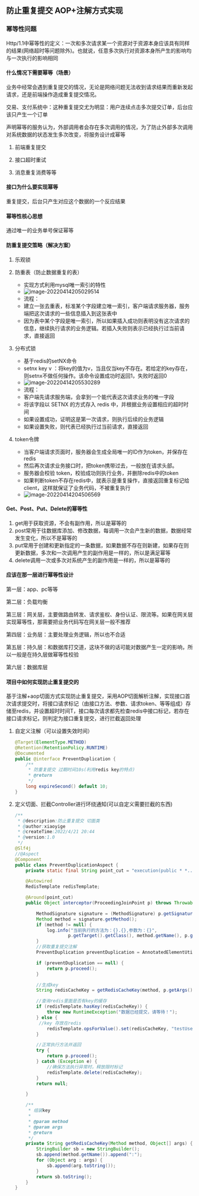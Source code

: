 ## 防止重复提交 AOP+注解方式实现

### 幂等性问题

Http/1.1中幂等性的定义：一次和多次请求某一个资源对于资源本身应该具有同样的结果(网络超时等问题除外)。也就说，任意多次执行对资源本身所产生的影响均与一次执行的影响相同

#### 什么情况下需要幂等（场景）

业务中经常会遇到重复提交的情况，无论是网络问题无法收到请求结果而重新发起请求，还是前端操作造成重复提交情况。

交易、支付系统中：这种重复提交尤为明显：用户连续点击多次提交订单，后台应该只产生一个订单

声明幂等的服务认为，外部调用者会存在多次调用的情况，为了防止外部多次调用对系统数据的状态发生多次改变，将服务设计成幂等

1. 前端重复提交

2. 接口超时重试

3. 消息重复消费等等
   
   

#### 接口为什么要实现幂等

重复提交，后台只产生对应这个数据的一个反应结果



#### 幂等性核心思想

通过唯一的业务单号保证幂等



#### 防重复提交策略（解决方案）

1. 乐观锁

2. 防重表（防止数据重复的表）

   - 实现方式利用mysql唯一索引的特性
   - ![image-20220414205029514](https://pic-typora-qc.oss-cn-chengdu.aliyuncs.com/springcloud_img/202204142050629.png)
   - 流程：
   - 建立一张去重表，标准某个字段建立唯一索引，客户端请求服务器，服务端把这次请求的一些信息插入到这张表中
   - 因为表中某个字段是唯一索引，所以如果插入成功则表明没有这次请求的信息，继续执行请求的业务逻辑。若插入失败则表示已经执行过当前请求，直接返回

   

3. 分布式锁

   - 基于redis的setNX命令
   - setnx key v ：将key的值为v，当且仅当key不存在。若给定的key存在，则setnx不做任何操作。该命令设置成功时返回1，失败时返回0
   - ![image-20220414205530289](https://pic-typora-qc.oss-cn-chengdu.aliyuncs.com/springcloud_img/202204142055465.png)
   - 流程：
   - 客户端先请求服务端，会拿到一个能代表这次请求业务的唯一字段
   - 将该字段以 SETNX 的方式存入 redis 中，并根据业务设置相应的超时时间
   - 如果设置成功，证明这是第一次请求，则执行后续的业务逻辑
   - 如果设置失败，则代表已经执行过当前请求，直接返回

4. token令牌
   - 当客户端请求页面时，服务器会生成全局唯一的ID作为token，并保存在redis
   - 然后再次请求业务接口时，把token携带过去，一般放在请求头部。
   - 服务器会校验 token，校验成功则执行业务，并删除redis中的token
   - 如果判断token不存在redis中，就表示是重复操作，直接返回重复标记给client，这样就保证了业务代码，不被重复执行
   - ![image-20220414204506569](https://pic-typora-qc.oss-cn-chengdu.aliyuncs.com/springcloud_img/202204142045280.png)





#### Get、Post、Put、Delete的幂等性

1. get用于获取资源，不会有副作用，所以是幂等的
2. post常用于往数据库添加、修改数据，每调用一次会产生新的数据，数据经常发生变化，所以不是幂等的
3. put常用于创建和更新指定的一条数据，如果数据不存在则新建，如果存在则更新数据，多次和一次调用产生的副作用是一样的，所以是满足幂等
4. delete调用一次或多次对系统产生的副作用是一样的，所以是幂等的

#### 应该在那一层进行幂等性设计

第一层：app、pc等等

第二层：负载均衡

第三层：网关层，主要做路由转发、请求鉴权、身份认证、限流等。如果在网关层实现幂等性，那需要把业务代码写在网关层一般不推荐

第四层：业务层：主要处理业务逻辑，所以也不合适

第五层：持久层：和数据库打交道，这块不做的话可能对数据产生一定的影响，所以一般是在持久层做幂等性校验

第六层：数据库层





#### 项目中如何实现防止重复提交的

基于注解+aop切面方式实现防止重复提交，采用AOP切面解析注解，实现接口首次请求提交时，将接口请求标记（由接口方法、参数、请求token、等等组成）存储至redis，并设置超时时间T，接口每次请求都先检查redis中接口标记，若存在接口请求标记，则判定为接口重复提交，进行拦截返回处理



1. 自定义注解（可以设置失效时间）

   ~~~java
   @Target(ElementType.METHOD)
   @Retention(RetentionPolicy.RUNTIME)
   @Documented
   public @interface PreventDuplication {
       /**
        * 防重复提交 过期时间10s(利用redis key的特点)
        * @return
        */
       long expireSecond() default 10;
   }
   ~~~

   

2. 定义切面、拦截Controller进行环绕通知(可以自定义需要拦截的东西)

   ~~~java
   /**
    * @description:防止重复提交 切面类
    * @author:xiaoyige
    * @createTime:2022/4/21 20:44
    * @version:1.0
    */
   @Slf4j
   //@Aspect
   @Component
   public class PreventDuplicationAspect {
       private static final String point_cut = "execution(public * *..controller..*.*(..))";
   
       @Autowired
       RedisTemplate redisTemplate;
   
       @Around(point_cut)
       public Object interceptor(ProceedingJoinPoint p) throws Throwable {
   
           MethodSignature signature = (MethodSignature) p.getSignature();
           Method method = signature.getMethod();
           if (method != null) {
               log.info("当前执行的方法为：{}.{},参数为：{}",
                       p.getTarget().getClass(), method.getName(), p.getArgs());
           }
           //获取重复提交注解
           PreventDuplication preventDuplication = AnnotatedElementUtils.findMergedAnnotation(method, PreventDuplication.class);
   
           if (preventDuplication == null) {
               return p.proceed();
           }
   
           //生成key
           String redisCacheKey = getRedisCacheKey(method, p.getArgs());
   
           //查询redis里面是否有key的缓存
           if (redisTemplate.hasKey(redisCacheKey)) {
               throw new RuntimeException("数据已经提交，请等待！");
           } else {
            //key 存放在redis
               redisTemplate.opsForValue().set(redisCacheKey, "testUser", preventDuplication.expireSecond(), TimeUnit.SECONDS);
           }
   
           //正常执行方法并返回
           try {
               return p.proceed();
           } catch (Exception e) {
               //确保方法执行异常时，释放限时标记
               redisTemplate.delete(redisCacheKey);
           }
           return null;
   
       }
   
       /**
        * 组装key
        *
        * @param method
        * @param args
        * @return
        */
       private String getRedisCacheKey(Method method, Object[] args) {
           StringBuilder sb = new StringBuilder();
           sb.append(method.getName()).append(":");
           for (Object arg : args) {
               sb.append(arg.toString());
           }
           return sb.toString();
       }
   }
   ~~~

   






